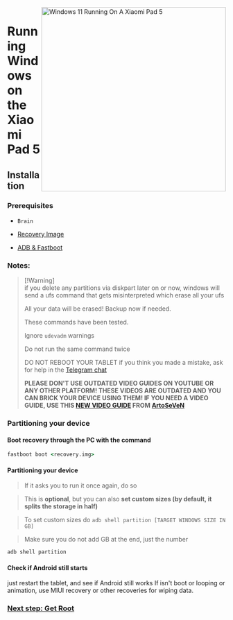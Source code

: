 <img align="right" src="https://raw.githubusercontent.com/erdilS/Port-Windows-11-Xiaomi-Pad-5/main/nabu.png" width="425" alt="Windows 11 Running On A Xiaomi Pad 5">


# Running Windows on the Xiaomi Pad 5

## Installation



### Prerequisites
-  ```Brain```
  
- [Recovery Image](https://github.com/erdilS/Port-Windows-11-Xiaomi-Pad-5/releases/download/1.0/recovery.img)

- [ADB & Fastboot](https://developer.android.com/studio/releases/platform-tools)

### Notes:
> [!Warning]\
> if you delete any partitions via diskpart later on or now, windows will send a ufs command that gets misinterpreted which erase all your ufs
> 
> All your data will be erased! Backup now if needed.
> 
> These commands have been tested.
> 
> Ignore `udevadm` warnings
> 
>  Do not run the same command twice
> 
> DO NOT REBOOT YOUR TABLET if you think you made a mistake, ask for help in the [Telegram chat](https://t.me/nabuwoa)
>
> **PLEASE DON'T USE OUTDATED VIDEO GUIDES ON YOUTUBE OR ANY OTHER PLATFORM! THESE VIDEOS ARE OUTDATED AND YOU CAN BRICK YOUR DEVICE USING THEM! IF YOU NEED A VIDEO GUIDE, USE THIS [NEW VIDEO GUIDE](https://www.youtube.com/watch?v=rGPbdFq7gKs) FROM [ArtoSeVeN](https://www.youtube.com/channel/UCYjwfxlYlJ7Nnzv01oszQvA)**


### Partitioning your device

#### Boot recovery through the PC with the command
```cmd
fastboot boot <recovery.img>
```
#### Partitioning your device

> If it asks you to run it once again, do so

> This is **optional**, but you can also **set custom sizes (by default, it splits the storage in half)**

> To set custom sizes do ```adb shell partition [TARGET WINDOWS SIZE IN GB]```

> Make sure you do not add GB at the end, just the number

```cmd
adb shell partition
```

#### Check if Android still starts
just restart the tablet, and see if Android still works
If isn't boot or looping or animation, use MIUI recovery or other recoveries for wiping data.


### [Next step: Get Root](/guide/English/2-install-en.md)

